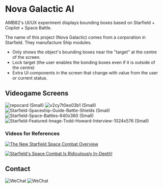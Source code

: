 # Nova Galactic AI 

AMB82's UI/UX experiment displays bounding boxes based on Starfield + Copilot + Space Battle.

The name of this project (Nova Galactic) comes from a corporation in Starfield. They manufacture Ship modules. 

* Only shows the object's bounding boxes near the "target" at the centre of the screen.
* Lock target (the user enables the bonding boxes even if it is outside of the centre)
* Extra UI components in the screen that change with value from the user or current status.

## Videogame Screens
  
![repocard (Small)](https://github.com/ajsb85/novagalactic.ai/assets/663460/5966e9c0-61ad-4c72-9a8b-e966847dfe8e)
![v2cy7t0es03b1 (Small)](https://github.com/ajsb85/novagalactic.ai/assets/663460/752daf04-6397-455a-902d-727b6cfd740a)
![Starfield-Spaceship-Guide-Battle-Shields (Small)](https://github.com/ajsb85/novagalactic.ai/assets/663460/b8743450-4e22-4c3d-815b-945c195300af)
![Starfield-Space-Battles-640x360 (Small)](https://github.com/ajsb85/novagalactic.ai/assets/663460/b182f533-f081-48fd-ac70-f8312665c12b)
![Starfield-Featured-Image-Todd-Howard-Interview-1024x576 (Small)](https://github.com/ajsb85/novagalactic.ai/assets/663460/77b9500c-9b7b-43d4-9a1b-c510c87ce0a4)

### Videos for References

[![The New Starfield Space Combat Overview](https://i.ytimg.com/vi/c0ApJyApO20/maxresdefault.jpg)](https://www.youtube.com/watch?v=c0ApJyApO20 "The New Starfield Space Combat Overview")

[![Starfield's Space Combat Is Ridiculously In-Depth!](https://i.ytimg.com/vi/228RNo_719I/maxresdefault.jpg)](https://www.youtube.com/watch?v=228RNo_719I "Starfield's Space Combat Is Ridiculously In-Depth!")

## Contact

![WeChat](https://raw.githubusercontent.com/ajsb85/vane.ai/main/press/contact-dark.png#gh-dark-mode-only)
![WeChat](https://raw.githubusercontent.com/ajsb85/vane.ai/main/press/contact-light.png#gh-light-mode-only)
